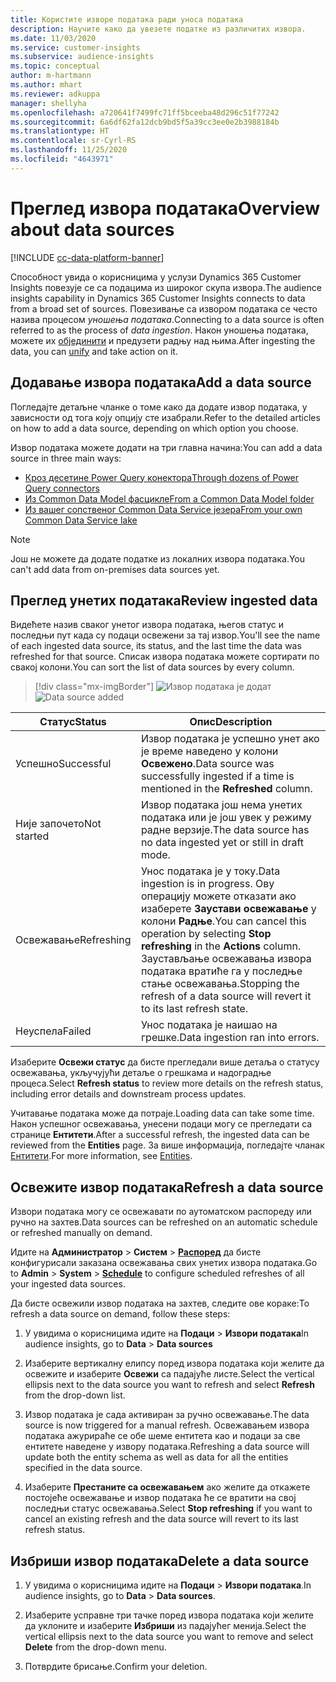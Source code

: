 ```yaml
---
title: Користите изворе података ради уноса података
description: Научите како да увезете податке из различитих извора.
ms.date: 11/03/2020
ms.service: customer-insights
ms.subservice: audience-insights
ms.topic: conceptual
author: m-hartmann
ms.author: mhart
ms.reviewer: adkuppa
manager: shellyha
ms.openlocfilehash: a720641f7499fc71ff5bceeba48d296c51f77242
ms.sourcegitcommit: 6a6df62fa12dcb9bd5f5a39cc3ee0e2b3988184b
ms.translationtype: HT
ms.contentlocale: sr-Cyrl-RS
ms.lasthandoff: 11/25/2020
ms.locfileid: "4643971"
---
```

# <a name="overview-about-data-sources"></a><span data-ttu-id="ff404-103">Преглед извора података</span><span class="sxs-lookup"><span data-stu-id="ff404-103">Overview about data sources</span></span>

[!INCLUDE [cc-data-platform-banner](../includes/cc-data-platform-banner.md)]

<span data-ttu-id="ff404-104">Способност увида о корисницима у услузи Dynamics 365 Customer Insights повезује се са подацима из широког скупа извора.</span><span class="sxs-lookup"><span data-stu-id="ff404-104">The audience insights capability in Dynamics 365 Customer Insights connects to data from a broad set of sources.</span></span> <span data-ttu-id="ff404-105">Повезивање са извором података се често назива процесом *уношења података*.</span><span class="sxs-lookup"><span data-stu-id="ff404-105">Connecting to a data source is often referred to as the process of *data ingestion*.</span></span> <span data-ttu-id="ff404-106">Након уношења података, можете их [објединити](data-unification.md) и предузети радњу над њима.</span><span class="sxs-lookup"><span data-stu-id="ff404-106">After ingesting the data, you can [unify](data-unification.md) and take action on it.</span></span>

## <a name="add-a-data-source"></a><span data-ttu-id="ff404-107">Додавање извора података</span><span class="sxs-lookup"><span data-stu-id="ff404-107">Add a data source</span></span>

<span data-ttu-id="ff404-108">Погледајте детаљне чланке о томе како да додате извор података, у зависности од тога коју опцију сте изабрали.</span><span class="sxs-lookup"><span data-stu-id="ff404-108">Refer to the detailed articles on how to add a data source, depending on which option you choose.</span></span>

<span data-ttu-id="ff404-109">Извор података можете додати на три главна начина:</span><span class="sxs-lookup"><span data-stu-id="ff404-109">You can add a data source in three main ways:</span></span>

- [<span data-ttu-id="ff404-110">Кроз десетине Power Query конектора</span><span class="sxs-lookup"><span data-stu-id="ff404-110">Through dozens of Power Query connectors</span></span>](connect-power-query.md)
- [<span data-ttu-id="ff404-111">Из Common Data Model фасцикле</span><span class="sxs-lookup"><span data-stu-id="ff404-111">From a Common Data Model folder</span></span>](connect-common-data-model.md)
- [<span data-ttu-id="ff404-112">Из вашег сопственог Common Data Service језера</span><span class="sxs-lookup"><span data-stu-id="ff404-112">From your own Common Data Service lake</span></span>](connect-common-data-service-lake.md)

> [!NOTE]
> <span data-ttu-id="ff404-113">Још не можете да додате податке из локалних извора података.</span><span class="sxs-lookup"><span data-stu-id="ff404-113">You can't add data from on-premises data sources yet.</span></span>

## <a name="review-ingested-data"></a><span data-ttu-id="ff404-114">Преглед унетих података</span><span class="sxs-lookup"><span data-stu-id="ff404-114">Review ingested data</span></span>

<span data-ttu-id="ff404-115">Видећете назив сваког унетог извора података, његов статус и последњи пут када су подаци освежени за тај извор.</span><span class="sxs-lookup"><span data-stu-id="ff404-115">You'll see the name of each ingested data source, its status, and the last time the data was refreshed for that source.</span></span> <span data-ttu-id="ff404-116">Списак извора података можете сортирати по свакој колони.</span><span class="sxs-lookup"><span data-stu-id="ff404-116">You can sort the list of data sources by every column.</span></span>

> [!div class="mx-imgBorder"]
> <span data-ttu-id="ff404-117">![Извор података је додат](media/configure-data-datasource-added.png "Извор података је додат")</span><span class="sxs-lookup"><span data-stu-id="ff404-117">![Data source added](media/configure-data-datasource-added.png "Data source added")</span></span>

|<span data-ttu-id="ff404-118">Статус</span><span class="sxs-lookup"><span data-stu-id="ff404-118">Status</span></span>  |<span data-ttu-id="ff404-119">Опис</span><span class="sxs-lookup"><span data-stu-id="ff404-119">Description</span></span>  |
|---------|---------|
|<span data-ttu-id="ff404-120">Успешно</span><span class="sxs-lookup"><span data-stu-id="ff404-120">Successful</span></span>   |<span data-ttu-id="ff404-121">Извор података је успешно унет ако је време наведено у колони **Освежено**.</span><span class="sxs-lookup"><span data-stu-id="ff404-121">Data source was successfully ingested if a time is mentioned in the **Refreshed** column.</span></span>
|<span data-ttu-id="ff404-122">Није започето</span><span class="sxs-lookup"><span data-stu-id="ff404-122">Not started</span></span>   |<span data-ttu-id="ff404-123">Извор података још нема унетих података или је још увек у режиму радне верзије.</span><span class="sxs-lookup"><span data-stu-id="ff404-123">The data source has no data ingested yet or still in draft mode.</span></span>         |
|<span data-ttu-id="ff404-124">Освежавање</span><span class="sxs-lookup"><span data-stu-id="ff404-124">Refreshing</span></span>    |<span data-ttu-id="ff404-125">Унос података је у току.</span><span class="sxs-lookup"><span data-stu-id="ff404-125">Data ingestion is in progress.</span></span> <span data-ttu-id="ff404-126">Ову операцију можете отказати ако изаберете **Заустави освежавање** у колони **Радње**.</span><span class="sxs-lookup"><span data-stu-id="ff404-126">You can cancel this operation by selecting **Stop refreshing** in the **Actions** column.</span></span> <span data-ttu-id="ff404-127">Заустављање освежавања извора података вратиће га у последње стање освежавања.</span><span class="sxs-lookup"><span data-stu-id="ff404-127">Stopping the refresh of a data source will revert it to its last refresh state.</span></span>       |
|<span data-ttu-id="ff404-128">Неуспела</span><span class="sxs-lookup"><span data-stu-id="ff404-128">Failed</span></span>     |<span data-ttu-id="ff404-129">Унос података је наишао на грешке.</span><span class="sxs-lookup"><span data-stu-id="ff404-129">Data ingestion ran into errors.</span></span>         |

<span data-ttu-id="ff404-130">Изаберите **Освежи статус** да бисте прегледали више детаља о статусу освежавања, укључујући детаље о грешкама и надоградње процеса.</span><span class="sxs-lookup"><span data-stu-id="ff404-130">Select **Refresh status** to review more details on the refresh status, including error details and downstream process updates.</span></span>

<span data-ttu-id="ff404-131">Учитавање података може да потраје.</span><span class="sxs-lookup"><span data-stu-id="ff404-131">Loading data can take some time.</span></span> <span data-ttu-id="ff404-132">Након успешног освежавања, унесени подаци могу се прегледати са странице **Ентитети**.</span><span class="sxs-lookup"><span data-stu-id="ff404-132">After a successful refresh, the ingested data can be reviewed from the **Entities** page.</span></span> <span data-ttu-id="ff404-133">За више информација, погледајте чланак [Ентитети](entities.md).</span><span class="sxs-lookup"><span data-stu-id="ff404-133">For more information, see [Entities](entities.md).</span></span>

## <a name="refresh-a-data-source"></a><span data-ttu-id="ff404-134">Освежите извор података</span><span class="sxs-lookup"><span data-stu-id="ff404-134">Refresh a data source</span></span>

<span data-ttu-id="ff404-135">Извори података могу се освежавати по аутоматском распореду или ручно на захтев.</span><span class="sxs-lookup"><span data-stu-id="ff404-135">Data sources can be refreshed on an automatic schedule or refreshed manually on demand.</span></span> 

<span data-ttu-id="ff404-136">Идите на **Администратор** > **Систем** > [**Распоред**](system.md#schedule-tab) да бисте конфигурисали заказана освежавања свих унетих извора података.</span><span class="sxs-lookup"><span data-stu-id="ff404-136">Go to **Admin** > **System** > [**Schedule**](system.md#schedule-tab) to configure scheduled refreshes of all your ingested data sources.</span></span>

<span data-ttu-id="ff404-137">Да бисте освежили извор података на захтев, следите ове кораке:</span><span class="sxs-lookup"><span data-stu-id="ff404-137">To refresh a data source on demand, follow these steps:</span></span>

1. <span data-ttu-id="ff404-138">У увидима о корисницима идите на **Подаци** > **Извори података**</span><span class="sxs-lookup"><span data-stu-id="ff404-138">In audience insights, go to **Data** > **Data sources**</span></span>

2. <span data-ttu-id="ff404-139">Изаберите вертикалну елипсу поред извора података који желите да освежите и изаберите **Освежи** са падајуће листе.</span><span class="sxs-lookup"><span data-stu-id="ff404-139">Select the vertical ellipsis next to the data source you want to refresh and select **Refresh** from the drop-down list.</span></span>

3. <span data-ttu-id="ff404-140">Извор података је сада активиран за ручно освежавање.</span><span class="sxs-lookup"><span data-stu-id="ff404-140">The data source is now triggered for a manual refresh.</span></span> <span data-ttu-id="ff404-141">Освежавањем извора података ажурираће се обе шеме ентитета као и подаци за све ентитете наведене у извору података.</span><span class="sxs-lookup"><span data-stu-id="ff404-141">Refreshing a data source will update both the entity schema as well as data for all the entities specified in the data source.</span></span>

4. <span data-ttu-id="ff404-142">Изаберите **Престаните са освежавањем** ако желите да откажете постојеће освежавање и извор података ће се вратити на свој последњи статус освежавања.</span><span class="sxs-lookup"><span data-stu-id="ff404-142">Select **Stop refreshing** if you want to cancel an existing refresh and the data source will revert to its last refresh status.</span></span>

## <a name="delete-a-data-source"></a><span data-ttu-id="ff404-143">Избриши извор података</span><span class="sxs-lookup"><span data-stu-id="ff404-143">Delete a data source</span></span>

1. <span data-ttu-id="ff404-144">У увидима о корисницима идите на **Подаци** > **Извори података**.</span><span class="sxs-lookup"><span data-stu-id="ff404-144">In audience insights, go to **Data** > **Data sources**.</span></span>

2. <span data-ttu-id="ff404-145">Изаберите усправне три тачке поред извора података који желите да уклоните и изаберите **Избриши** из падајућег менија.</span><span class="sxs-lookup"><span data-stu-id="ff404-145">Select the vertical ellipsis next to the data source you want to remove and select **Delete** from the drop-down menu.</span></span>

3. <span data-ttu-id="ff404-146">Потврдите брисање.</span><span class="sxs-lookup"><span data-stu-id="ff404-146">Confirm your deletion.</span></span>
